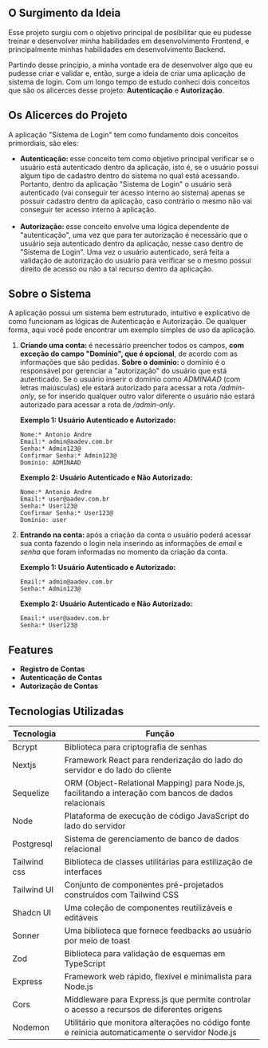 ## O Surgimento da Ideia

<p>Esse projeto surgiu com o objetivo principal de posibilitar que eu pudesse treinar e desenvolver minha habilidades em desenvolvimento Frontend, e principalmente minhas habilidades em desenvolvimento Backend.</p>
<p>Partindo desse princípio, a minha vontade era de desenvolver algo que eu pudesse criar e validar e, então, surge a ideia de criar uma aplicação de sistema de login. Com um longo tempo de estudo conheci dois conceitos que são os alicerces desse projeto: <strong>Autenticação</strong> e <strong>Autorização</strong>.</p>

## Os Alicerces do Projeto

<p>A aplicação "Sistema de Login" tem como fundamento dois conceitos primordiais, são eles:</p>
<ul>
  <li>
    <strong>Autenticação: </strong>esse conceito tem como objetivo principal verificar se o usuário está autenticado dentro da aplicação, isto é, se o usuário possui algum tipo de cadastro dentro do sistema no qual está acessando. Portanto, dentro da aplicação "Sistema de Login" o usuário será autenticado (vai conseguir ter acesso interno ao sistema) apenas se possuir cadastro dentro da aplicação, caso contrário o mesmo não vai conseguir ter acesso interno à aplicação.
  </li>
  </br>
  <li>
    <strong>Autorização: </strong>esse conceito envolve uma lógica dependente de "autenticação", uma vez que para ter autorização é necessário que o usuário seja autenticado dentro da aplicação, nesse caso dentro de "Sistema de Login". Uma vez o usuário autenticado, será feita a validação de autorização do usuário para verificar se o mesmo possui direito de acesso ou não a tal recurso dentro da aplicação.
  </li>
</ul>

## Sobre o Sistema

<p>A aplicação possui um sistema bem estruturado, intuítivo e explicativo de como funcionam as lógicas de Autenticação e Autorização. De qualquer forma, aqui você pode encontrar um exemplo simples de uso da aplicação.</p>
<ol>
  <li>
    <strong>Criando uma conta: </strong> é necessário preencher todos os campos, <strong>com exceção do campo "Domínio", que é opcional</strong>, de acordo com as informações que são pedidas.
    <strong>Sobre o domínio: </strong> o domínio é o responsável por gerenciar a "autorização" do usuário que está autenticado. Se o usuário inserir o domínio como <i>ADMINAAD</i> (com letras maiúsculas) ele estará autorizado para acessar a rota <i>/admin-only</i>, se for inserido qualquer outro valor diferente o usuário não estará autorizado para acessar a rota de <i>/admin-only</i>.

<strong>Exemplo 1: Usuário Autenticado e Autorizado:</strong>

```
Nome:* Antonio Andre
Email:* admin@aadev.com.br
Senha:* Admin123@
Confirmar Senha:* Admin123@
Domínio: ADMINAAD
```

<strong>Exemplo 2: Usuário Autenticado e Não Autorizado:</strong>

```
Nome:* Antonio Andre
Email:* user@aadev.com.br
Senha:* User123@
Confirmar Senha:* User123@
Domínio: user
```
  </li>

  <li>
    <strong>Entrando na conta: </strong>após a criação da conta o usuário poderá acessar sua conta fazendo o login nela inserindo as informações de <i>email</i> e <i>senha</i> que foram informadas no momento da criação da conta.

<strong>Exemplo 1: Usuário Autenticado e Autorizado:</strong>

```
Email:* admin@aadev.com.br
Senha:* Admin123@
```

<strong>Exemplo 2: Usuário Autenticado e Não Autorizado:</strong>

```
Email:* user@aadev.com.br
Senha:* User123@
```
  </li>
</ol>

## Features

<ul>
  <li>
    <strong>Registro de Contas</strong>
  </li>
  <li>
    <strong>Autenticação de Contas</strong>
  </li>
  <li>
    <strong>Autorização de Contas</strong>
  </li>
</ul>

## Tecnologias Utilizadas
<table>
  <thead>
    <tr>
      <th>Tecnologia</th>
      <th>Função</th>
    </tr>
  </thead>
  <tbody>
    <tr>
      <td>Bcrypt</td>
      <td>Biblioteca para criptografia de senhas</td>
    </tr>
    <tr>
      <td>Nextjs</td>
      <td>Framework React para renderização do lado do servidor e do lado do cliente</td>
    </tr>
    <tr>
      <td>Sequelize</td>
      <td>ORM (Object-Relational Mapping) para Node.js, facilitando a interação com bancos de dados relacionais</td>
    </tr>
    <tr>
      <td>Node</td>
      <td>Plataforma de execução de código JavaScript do lado do servidor</td>
    </tr>
    <tr>
      <td>Postgresql</td>
      <td>Sistema de gerenciamento de banco de dados relacional</td>
    </tr>
    <tr>
      <td>Tailwind css</td>
      <td>Biblioteca de classes utilitárias para estilização de interfaces</td>
    </tr>
    <tr>
      <td>Tailwind UI</td>
      <td>Conjunto de componentes pré-projetados construídos com Tailwind CSS</td>
    </tr>
    <tr>
      <td>Shadcn UI</td>
      <td>Uma coleção de componentes reutilizáveis e editáveis</td>
    </tr>
    <tr>
      <td>Sonner</td>
      <td>Uma biblioteca que fornece feedbacks ao usuário por meio de toast</td>
    </tr>
    <tr>
      <td>Zod</td>
      <td>Biblioteca para validação de esquemas em TypeScript</td>
    </tr>
    <tr>
      <td>Express</td>
      <td>Framework web rápido, flexível e minimalista para Node.js</td>
    </tr>
    <tr>
      <td>Cors</td>
      <td>Middleware para Express.js que permite controlar o acesso a recursos de diferentes origens</td>
    </tr>
    <tr>
      <td>Nodemon</td>
      <td>Utilitário que monitora alterações no código fonte e reinicia automaticamente o servidor Node.js</td>
    </tr>
  </tbody>
</table>


